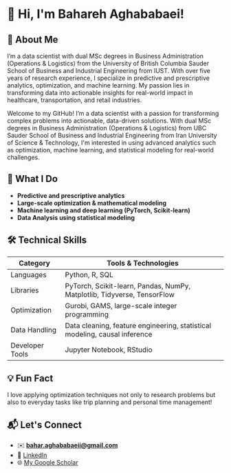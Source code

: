 # 👋 Hi, I'm Bahareh Aghababaei!

## 🎯 About Me
I’m a data scientist with dual MSc degrees in Business Administration (Operations & Logistics) from the University of British Columbia Sauder School of Business and Industrial Engineering from IUST. With over five years of research experience, I specialize in predictive and prescriptive analytics, optimization, and machine learning. My passion lies in transforming data into actionable insights for real-world impact in healthcare, transportation, and retail industries.

Welcome to my GitHub! I’m a data scientist with a passion for transforming complex problems into actionable, data-driven solutions. With dual MSc degrees in Business Administration (Operations & Logistics) from UBC Sauder School of Business and Industrial Engineering from Iran University of Science & Technology, I'm interested in using advanced analytics such as optimization, machine learning, and statistical modeling for real-world challenges.

## 🔎 What I Do
- **Predictive and prescriptive analytics**
- **Large-scale optimization & mathematical modeling**
- **Machine learning and deep learning (PyTorch, Scikit-learn)**
- **Data Analysis using statistical modeling**

## 🛠 Technical Skills

| Category        | Tools & Technologies                                                        |
|-----------------|-----------------------------------------------------------------------------|
| Languages       | Python, R, SQL                                                              |
| Libraries       | PyTorch, Scikit-learn, Pandas, NumPy, Matplotlib, Tidyverse, TensorFlow     |
| Optimization    | Gurobi, GAMS, large-scale integer programming                               |
| Data Handling   | Data cleaning, feature engineering, statistical modeling, causal inference  |
| Developer Tools | Jupyter Notebook, RStudio    

## 💡 Fun Fact
I love applying optimization techniques not only to research problems but also to everyday tasks like trip planning and personal time management!


## 📬 Let's Connect
- ✉️ **bahar.aghababaeii@gmail.com**
- 🔗 [LinkedIn](https://www.linkedin.com/in/bahareh-aghababaei/)
- 🌐 [My Google Scholar](https://scholar.google.ca/citations?hl=en&inst=17001591832933267808&user=eboPYZ4AAAAJ)

